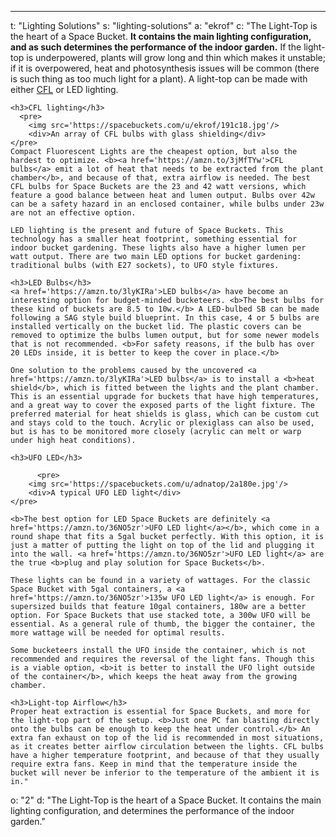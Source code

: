 ---
t: "Lighting Solutions"
s: "lighting-solutions"
a: "ekrof"
c: "The Light-Top is the heart of a Space Bucket. <b>It contains the main lighting configuration, and as such determines the performance of the indoor garden.</b> If the light-top is underpowered, plants will grow long and thin which makes it unstable; if it is overpowered, heat and photosynthesis issues will be common (there is such thing as too much light for a plant). A light-top can be made with either <a href='https://amzn.to/3jMfTYw'>CFL</a> or LED lighting.

    <h3>CFL lighting</h3>
      <pre>
        <img src='https://spacebuckets.com/u/ekrof/191c18.jpg'/>
        <div>An array of CFL bulbs with glass shielding</div>
    </pre>
    Compact Fluorescent Lights are the cheapest option, but also the hardest to optimize. <b><a href='https://amzn.to/3jMfTYw'>CFL bulbs</a> emit a lot of heat that needs to be extracted from the plant chamber</b>, and because of that, extra airflow is needed. The best CFL bulbs for Space Buckets are the 23 and 42 watt versions, which feature a good balance between heat and lumen output. Bulbs over 42w can be a safety hazard in an enclosed container, while bulbs under 23w are not an effective option.

    LED lighting is the present and future of Space Buckets. This technology has a smaller heat footprint, something essential for indoor bucket gardening. These lights also have a higher lumen per watt output. There are two main LED options for bucket gardening: traditional bulbs (with E27 sockets), to UFO style fixtures.

    <h3>LED Bulbs</h3>
    <a href='https://amzn.to/3lyKIRa'>LED bulbs</a> have become an interesting option for budget-minded bucketeers. <b>The best bulbs for these kind of buckets are 8.5 to 10w.</b> A LED-bulbed SB can be made following a SAG style build blueprint. In this case, 4 or 5 bulbs are installed vertically on the bucket lid. The plastic covers can be removed to optimize the bulbs lumen output, but for some newer models that is not recommended. <b>For safety reasons, if the bulb has over 20 LEDs inside, it is better to keep the cover in place.</b>

    One solution to the problems caused by the uncovered <a href='https://amzn.to/3lyKIRa'>LED bulbs</a> is to install a <b>heat shield</b>, which is fitted between the lights and the plant chamber. This is an essential upgrade for buckets that have high temperatures, and a great way to cover the exposed parts of the light fixture. The preferred material for heat shields is glass, which can be custom cut and stays cold to the touch. Acrylic or plexiglass can also be used, but is has to be monitored more closely (acrylic can melt or warp under high heat conditions).

    <h3>UFO LED</h3>

          <pre>
        <img src='https://spacebuckets.com/u/adnatop/2a180e.jpg'/>
        <div>A typical UFO LED light</div>
    </pre>

    <b>The best option for LED Space Buckets are definitely <a href='https://amzn.to/36NO5zr'>UFO LED light</a></b>, which come in a round shape that fits a 5gal bucket perfectly. With this option, it is just a matter of putting the light on top of the lid and plugging it into the wall. <a href='https://amzn.to/36NO5zr'>UFO LED light</a> are the true <b>plug and play solution for Space Buckets</b>.

    These lights can be found in a variety of wattages. For the classic Space Bucket with 5gal containers, a <a href='https://amzn.to/36NO5zr'>135w UFO LED light</a> is enough. For supersized builds that feature 10gal containers, 180w are a better option. For Space Buckets that use stacked tote, a 300w UFO will be essential. As a general rule of thumb, the bigger the container, the more wattage will be needed for optimal results.

    Some bucketeers install the UFO inside the container, which is not recommended and requires the reversal of the light fans. Though this is a viable option, <b>it is better to install the UFO light outside of the container</b>, which keeps the heat away from the growing chamber.

    <h3>Light-top Airflow</h3>
    Proper heat extraction is essential for Space Buckets, and more for the light-top part of the setup. <b>Just one PC fan blasting directly onto the bulbs can be enough to keep the heat under control.</b> An extra fan exhaust on top of the lid is recommended in most situations, as it creates better airflow circulation between the lights. CFL bulbs have a higher temperature footprint, and because of that they usually require extra fans. Keep in mind that the temperature inside the bucket will never be inferior to the temperature of the ambient it is in."
o: "2"
d: "The Light-Top is the heart of a Space Bucket. It contains the main lighting configuration, and determines the performance of the indoor garden."